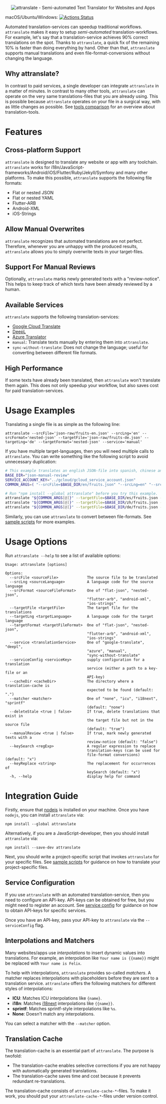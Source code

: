 <p align="center">
  <img alt="attranslate - Semi-automated Text Translator for Websites and Apps" src="docs/logo/attranslate_v1.png">
</p>

macOS/Ubuntu/Windows: [![Actions Status](https://github.com/fkirc/attranslate/workflows/Tests/badge.svg/?branch=master)](https://github.com/fkirc/attranslate/actions?query=branch%3Amaster)

Automated translation-services can speedup traditional workflows.
`attranslate` makes it easy to setup _semi-automated_ translation-workflows.
For example, let's say that a translation-service achieves 90% correct translations on the spot.
Thanks to `attranslate`, a quick fix of the remaining 10% is faster than doing everything by hand.
Other than that, `attranslate` supports manual translations and even file-format-conversions without changing the language.

## Why attranslate?

In contrast to paid services, a single developer can integrate `attranslate` in a matter of minutes.
In contrast to many other tools, `attranslate` can operate on the very same translations-files that you are already using.
This is possible because `attranslate` operates on your file in a surgical way, with as little changes as possible.
See [tools comparison](/docs/TOOL_COMPARISON.md) for an overview about translation-tools.

# Features

## Cross-platform Support

`attranslate` is designed to translate any website or app with any toolchain.
`attranslate` works for i18n/JavaScript-frameworks/Android/iOS/Flutter/Ruby/Jekyll/Symfony and many other platforms.
To make this possible, `attranslate` supports the following file formats:

- Flat or nested JSON
- Flat or nested YAML
- Flutter-ARB
- Android-XML
- iOS-Strings

## Allow Manual Overwrites

`attranslate` recognizes that automated translations are not perfect.
Therefore, whenever you are unhappy with the produced results, `attranslate` allows you to simply overwrite texts in your target-files.

## Support For Manual Reviews

Optionally, `attranslate` marks newly generated texts with a "review-notice".
This helps to keep track of which texts have been already reviewed by a human.

## Available Services

`attranslate` supports the following translation-services:

- [Google Cloud Translate](https://cloud.google.com/translate)
- [DeepL](https://deepl.com)
- [Azure Translator](https://azure.microsoft.com/en-us/services/cognitive-services/translator-text-api/)
- `manual`: Translate texts manually by entering them into `attranslate`.
- `sync-without-translate`: Does not change the language; useful for converting between different file formats.

## High Performance

If some texts have already been translated, then `attranslate` won't translate them again.
This does not only speedup your workflow, but also saves cost for paid translation-services.

# Usage Examples

Translating a single file is as simple as the following line:

```
attranslate --srcFile='json-raw/fruits-en.json' --srcLng='en' --srcFormat='nested-json' --targetFile='json-raw/fruits-de.json' --targetLng='de' --targetFormat='nested-json' --service='manual'
```

If you have multiple target-languages, then you will need multiple calls to `attranslate`.
You can write something like the following script to avoid unnecessary duplication:

```bash
# This example translates an english JSON-file into spanish, chinese and german. It uses Google Cloud Translate.
BASE_DIR="json-manual-review"
SERVICE_ACCOUNT_KEY="../gcloud/gcloud_service_account.json"
COMMON_ARGS=( "--srcFile=$BASE_DIR/en/fruits.json" "--srcLng=en" "--srcFormat=nested-json" "--targetFormat=nested-json" "--service=google-translate" "--serviceConfig=$SERVICE_ACCOUNT_KEY" "--manualReview=true" "--cacheDir=$BASE_DIR" "--matcher=i18next" )

# Run "npm install --global attranslate" before you try this example.
attranslate "${COMMON_ARGS[@]}" --targetFile=$BASE_DIR/es/fruits.json --targetLng=es
attranslate "${COMMON_ARGS[@]}" --targetFile=$BASE_DIR/zh/fruits.json --targetLng=zh
attranslate "${COMMON_ARGS[@]}" --targetFile=$BASE_DIR/de/fruits.json --targetLng=de
```

Similarly, you can use `attranslate` to convert between file-formats.
See [sample scripts](/sample-scripts) for more examples.

# Usage Options

Run `attranslate --help` to see a list of available options:

```
Usage: attranslate [options]

Options:
  --srcFile <sourceFile>             The source file to be translated
  --srcLng <sourceLanguage>          A language code for the source language
  --srcFormat <sourceFileFormat>     One of "flat-json", "nested-json",
                                     "flutter-arb", "android-xml",
                                     "ios-strings"
  --targetFile <targetFile>          The target file for the translations
  --targetLng <targetLanguage>       A language code for the target language
  --targetFormat <targetFileFormat>  One of "flat-json", "nested-json",
                                     "flutter-arb", "android-xml",
                                     "ios-strings"
  --service <translationService>     One of "google-translate", "deepl",
                                     "azure", "manual",
                                     "sync-without-translate"
  --serviceConfig <serviceKey>       supply configuration for a translation
                                     service (either a path to a key-file or an
                                     API-key)
  --cacheDir <cacheDir>              The directory where a translation-cache is
                                     expected to be found (default: ".")
  --matcher <matcher>                One of "none", "icu", "i18next", "sprintf"
                                     (default: "none")
  --deleteStale <true | false>       If true, delete translations that exist in
                                     the target file but not in the source file
                                     (default: "true")
  --manualReview <true | false>      If true, mark newly generated texts with a
                                     review-notice (default: "false")
  --keySearch <regExp>               A regular expression to replace
                                     translation-keys (can be used for
                                     file-format conversions) (default: "x")
  --keyReplace <string>              The replacement for occurrences of
                                     keySearch (default: "x")
  -h, --help                         display help for command
```


# Integration Guide

Firstly, ensure that [nodejs](https://nodejs.org/) is installed on your machine.
Once you have `nodejs`, you can install `attranslate` via:

`npm install --global attranslate`

Alternatively, if you are a JavaScript-developer, then you should install `attranslate` via:

`npm install --save-dev attranslate`

Next, you should write a project-specific script that invokes `attranslate` for your specific files.
See [sample scripts](/sample-scripts) for guidance on how to translate your project-specific files.

## Service Configuration

If you use `attranslate` with an automated translation-service, then you need to configure an API-key.
API-keys can be obtained for free, but you might need to register an account.
See [service config](docs/SERVICE_CONFIG.md) for guidance on how to obtain API-keys for specific services.

Once you have an API-key, pass your API-key to `attranslate` via the `--serviceConfig` flag.

## Interpolations and Matchers

Many websites/apps use _interpolations_  to insert dynamic values into translations.
For example, an interpolation like `Your name is {{name}}` might be replaced with `Your name is Felix`.

To help with interpolations, `attranslate` provides so-called _matchers_.
A matcher replaces interpolations with placeholders before they are
sent to a translation service.
`attranslate` offers the following matchers for different styles of interpolations:

- **ICU**: Matches ICU interpolations like `{name}`.
- **i18n**: Matches [i18next](https://www.i18next.com/translation-function/interpolation) interpolations like `{{name}}`.
- **sprintf**: Matches sprintf-style interpolations like `%s`.
- **None**: Doesn't match any interpolations.

You can select a matcher with the `--matcher` option.

## Translation Cache

The translation-cache is an essential part of `attranslate`.
The purpose is twofold:

- The translation-cache enables selective corrections if you are not happy with automatically generated translations.
- The translation-cache saves time and cost because it prevents redundant re-translations.

The translation-cache consists of `attranslate-cache-*`-files.
To make it work, you should put your `attranslate-cache-*`-files under version control.
